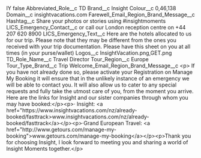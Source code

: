 <?xml version="1.0" encoding="UTF-8"?>
<CustomMetadata xmlns="http://soap.sforce.com/2006/04/metadata" xmlns:xsi="http://www.w3.org/2001/XMLSchema-instance" xmlns:xsd="http://www.w3.org/2001/XMLSchema">
    <label>IY</label>
    <protected>false</protected>
    <values>
        <field>Abbreviated_Role__c</field>
        <value xsi:type="xsd:string">TD</value>
    </values>
    <values>
        <field>Brand__c</field>
        <value xsi:type="xsd:string">Insight</value>
    </values>
    <values>
        <field>Colour__c</field>
        <value xsi:type="xsd:string">0,46,138</value>
    </values>
    <values>
        <field>Domain__c</field>
        <value xsi:type="xsd:string">insightvacations.com</value>
    </values>
    <values>
        <field>Farewell_Email_Region_Brand_Message__c</field>
        <value xsi:nil="true"/>
    </values>
    <values>
        <field>Hashtag__c</field>
        <value xsi:type="xsd:string">Share your photos or stories using #insightmoments</value>
    </values>
    <values>
        <field>LICS_Emergency_Contact__c</field>
        <value xsi:type="xsd:string">or call our London reception centre on +44 207 620 8900</value>
    </values>
    <values>
        <field>LICS_Emergency_Text__c</field>
        <value xsi:type="xsd:string">Here are the hotels allocated to us for our trip. Please note that they may be different from the ones you received with your trip 
documentation. Please have this sheet on you at all times (in your purse/wallet)</value>
    </values>
    <values>
        <field>Logos__c</field>
        <value xsi:type="xsd:string">InsightVacation.png,GET.png</value>
    </values>
    <values>
        <field>TD_Role_Name__c</field>
        <value xsi:type="xsd:string">Travel Director</value>
    </values>
    <values>
        <field>Tour_Region__c</field>
        <value xsi:type="xsd:string">Europe</value>
    </values>
    <values>
        <field>Tour_Type_Brand__c</field>
        <value xsi:type="xsd:string">Trip</value>
    </values>
    <values>
        <field>Welcome_Email_Region_Brand_Message__c</field>
        <value xsi:type="xsd:string">&lt;p&gt; If you have not already done so, please activate your Registration on Manage My Booking it will ensure that in the unlikely instance of an emergency we will be able to contact you. It will also allow us to cater to any special requests and fully take the utmost care of you, from the moment you arrive. Here are the links for Insight and our sister companies through whom you may have booked:&lt;/p&gt;&lt;p&gt;· Insight: &lt;a href=&quot;https://www.insightvacations.com/nz/already-booked/fasttrack&gt;www.insightvacations.com/nz/already-booked/fasttrack&lt;/a&gt;&lt;/p&gt;&lt;p&gt;·Grand European Travel: &lt;a href=&quot;http://www.getours.com/manage-my-booking&quot;&gt;www.getours.com/manage-my-booking&lt;/a&gt;&lt;/p&gt;&lt;p&gt;Thank you for choosing Insight, I look forward to meeting you and sharing a world of Insight Moments together.&lt;/p&gt;</value>
    </values>
</CustomMetadata>
